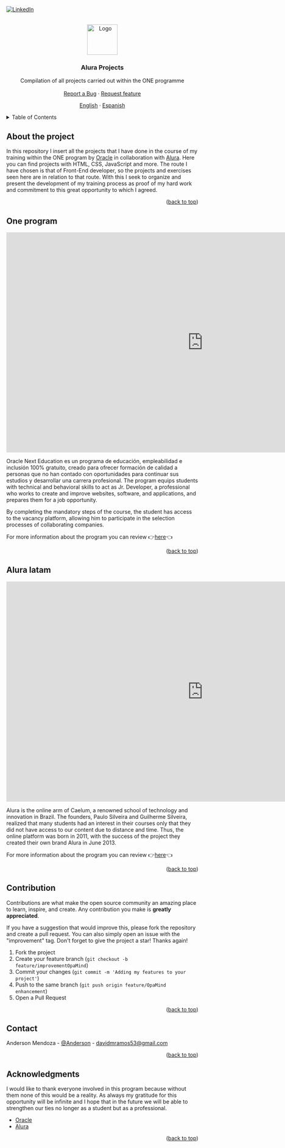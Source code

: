 <div id="top"></div>

<!-- PROJECT SHIELDS -->
[![LinkedIn][linkedin-shield]][linkedin-url]



<!-- PROJECT LOGO -->
<br />
<div align="center">
  <a href="https://github.com/AnderMendoza/Alura-Projects">
    <img src="https://play-lh.googleusercontent.com/IDLZXWHLCVun428g_YGnR2HgnoIUlIRNfkmEEM0hmrzhBKZrhJ5UwM0_eHaWQT4gXAs" alt="Logo" width="80" height="80">
  </a>

  <h3 align="center">Alura Projects</h3>

  <p align="center">
    Compilation of all projects carried out within the ONE programme
    <br>
    <br>
    <a href="https://github.com/AnderMendoza/Alura-Projects/issues/new?assignees=&labels=feature&template=bug_report.md&title=">Report a Bug</a>
    ·
    <a href="https://github.com/AnderMendoza/Alura-Projects/issues/new?assignees=&labels=feature&template=feature_request.md&title=">Request feature</a>
  </p>
  <p align="center">
    <a href="/README.md">English</a>
    ·
    <a href="/READMEes.md">Espanish</a>
  </p>
</div>



<!-- TABLE OF CONTENTS -->
<details>
  <summary>Table of Contents</summary>
  <ol>
    <li><a href="#about-the-project">About the project</a></li>
    <li><a href="#one-program">ONE program</a></li>
    <li><a href="#alura-latam">Alura platform</a></li>
    <li><a href="#contribution">Contribution</a></li>
    <li><a href="#contact">Contact</a></li>
    <li><a href="#acknowledgments">Acknowledgments</a></li>
  </ol>
</details>



<!-- ABOUT THE PROJECT -->
## About the project

In this repository I insert all the projects that I have done in the course of my training within the ONE program by [Oracle](https://www.oracle.com/) in collaboration with [Alura](https://www.aluracursos.com/). Here you can find projects with HTML, CSS, JavaScript and more. The route I have chosen is that of Front-End developer, so the projects and exercises seen here are in relation to that route. With this I seek to organize and present the development of my training process as proof of my hard work and commitment to this great opportunity to which I agreed.

<p align="right">(<a href="#top">back to top</a>)</p>



<!-- ONE PROGRAM -->
## One program

<iframe width="1032" height="578" src="https://www.youtube.com/embed/G10bVuLxeAc" title="Conoce ONE y aprende a programar GRATIS" frameborder="0" allow="accelerometer; autoplay; clipboard-write; encrypted-media; gyroscope; picture-in-picture; web-share" allowfullscreen></iframe>

Oracle Next Education es un programa de educación, empleabilidad e inclusión 100% gratuito, creado para ofrecer formación de calidad a personas que no han contado con oportunidades para continuar sus estudios y desarrollar una carrera profesional.
The program equips students with technical and behavioral skills to act as Jr. Developer, a professional who works to create and improve websites, software, and applications, and prepares them for a job opportunity.

By completing the mandatory steps of the course, the student has access to the vacancy platform, allowing him to participate in the selection processes of collaborating companies.

For more information about the program you can review 👉[here](https://www.oracle.com/pe/education/oracle-next-education/#about-course)👈

<p align="right">(<a href="#top">back to top</a>)</p>



<!-- ALURA LATAM -->
## Alura latam

<iframe width="1032" height="578" src="https://www.youtube.com/embed/aDhrEm-3kYY" title="Conoce Alura Latam" frameborder="0" allow="accelerometer; autoplay; clipboard-write; encrypted-media; gyroscope; picture-in-picture; web-share" allowfullscreen></iframe>

Alura is the online arm of Caelum, a renowned school of technology and innovation in Brazil.
The founders, Paulo Silveira and Guilherme Silveira, realized that many students had an interest in their courses only that they did not have access to our content due to distance and time. Thus, the online platform was born in 2011, with the success of the project they created their own brand Alura in June 2013.

For more information about the program you can review 👉[here](https://www.aluracursos.com/)👈

<p align="right">(<a href="#top">back to top</a>)</p>



<!-- CONTRIBUTING -->
## Contribution

Contributions are what make the open source community an amazing place to learn, inspire, and create. Any contribution you make is **greatly appreciated**.

If you have a suggestion that would improve this, please fork the repository and create a pull request. You can also simply open an issue with the "improvement" tag. Don't forget to give the project a star! Thanks again!

1. Fork the project
2. Create your feature branch (`git checkout -b feature/improvementOpaMind`)
3. Commit your changes (`git commit -m 'Adding my features to your project'`)
4. Push to the same branch (`git push origin feature/OpaMind enhancement`)
5. Open a Pull Request

<p align="right">(<a href="#top">back to top</a>)</p>



<!-- CONTACT -->
## Contact

Anderson Mendoza - [@Anderson](https://www.linkedin.com/in/anderson-mendoza-ramos-7551141b7/) - davidmramos53@gmail.com

<p align="right">(<a href="#top">back to top</a>)</p>



<!-- ACKNOWLEDGMENTS -->
## Acknowledgments

I would like to thank everyone involved in this program because without them none of this would be a reality. As always my gratitude for this opportunity will be infinite and I hope that in the future we will be able to strengthen our ties no longer as a student but as a professional.

* [Oracle](https://www.oracle.com/pe/)
* [Alura](https://www.aluracursos.com/)

<p align="right">(<a href="#top">back to top</a>)</p>



<!-- MARKDOWN LINKS & IMAGES -->
<!-- https://www.markdownguide.org/basic-syntax/#reference-style-links -->
[linkedin-shield]: https://img.shields.io/badge/-LinkedIn-black.svg?style=for-the-badge&logo=linkedin&colorB=555
[linkedin-url]: https://www.linkedin.com/in/anderson-mendoza-ramos-7551141b7/